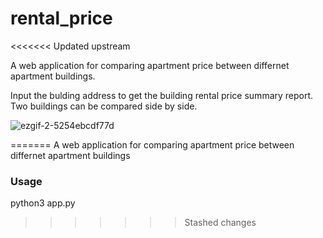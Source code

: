 # rental_price
<<<<<<< Updated upstream

 A web application for comparing apartment price between differnet apartment buildings.
 
 Input the bulding address to get the building rental price summary report. Two buildings can be compared side by side. 
 
![ezgif-2-5254ebcdf77d](https://user-images.githubusercontent.com/55317028/110317133-cb8a0280-805f-11eb-999f-cc38a3469fdc.gif)


=======
 A web application for comparing apartment price between differnet apartment buildings

### Usage 
python3 app.py
>>>>>>> Stashed changes
